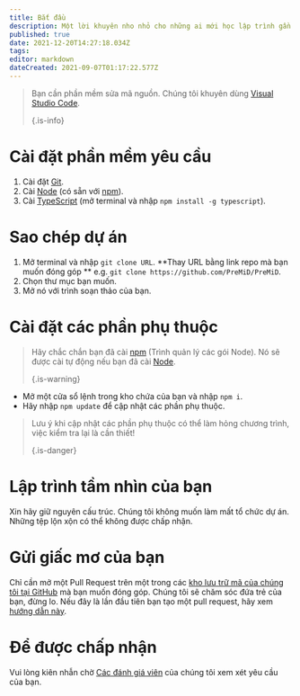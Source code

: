```yaml
---
title: Bắt đầu
description: Một lời khuyên nho nhỏ cho những ai mới học lập trình gần đây
published: true
date: 2021-12-20T14:27:18.034Z
tags:
editor: markdown
dateCreated: 2021-09-07T01:17:22.577Z
---
```


> Bạn cần phần mềm sửa mã nguồn. Chúng tôi khuyên dùng [Visual Studio Code](https://code.visualstudio.com/).
>
> {.is-info}

# Cài đặt phần mềm yêu cầu
1. Cài đặt [Git](https://git-scm.com/).
2. Cài [Node](https://nodejs.org/en/) (có sẵn với [npm](https://www.npmjs.com/)).
3. Cài [TypeScript](https://www.typescriptlang.org/index.html#download-links) (mở terminal và nhập `npm install -g typescript`).

# Sao chép dự án
1. Mở terminal và nhập `git clone URL`. **Thay URL bằng link repo mà bạn muốn đóng góp ** e.g. `git clone https://github.com/PreMiD/PreMiD`.
2. Chọn thư mục bạn muốn.
3. Mở nó với trình soạn thảo của bạn.

# Cài đặt các phần phụ thuộc
> Hãy chắc chắn bạn đã cài [npm](https://www.npmjs.com/) (Trình quản lý các gói Node). Nó sẽ được cài tự động nếu bạn đã cài [Node](https://nodejs.org/en/).
>
> {.is-warning}

- Mở một cửa sổ lệnh trong kho chứa của bạn và nhập `npm i`.
- Hãy nhập `npm update` để cập nhật các phần phụ thuộc.

> Lưu ý khi cập nhật các phần phụ thuộc có thể làm hỏng chương trình, việc kiểm tra lại là cần thiết!
>
> {.is-danger}

# Lập trình tầm nhìn của bạn
Xin hãy giữ nguyên cấu trúc. Chúng tôi không muốn làm mất tổ chức dự án. Những tệp lộn xộn có thể không được chấp nhận.

# Gửi giấc mơ của bạn
Chỉ cần mở một Pull Request trên một trong các [kho lưu trữ mã của chúng tôi tại GitHub](https://github.com/PreMiD/) mà bạn muốn đóng góp. Chúng tôi sẽ chăm sóc đứa trẻ của bạn, đừng lo. Nếu đây là lần đầu tiên bạn tạo một pull request, hãy xem [hướng dẫn này](https://help.github.com/en/articles/creating-a-pull-request).

# Để được chấp nhận
Vui lòng kiên nhẫn chờ [Các đánh giá viên](https://docs.premid.app/en/dev/presence/guidelines#presence-reviewers) của chúng tôi xem xét yêu cầu của bạn.

